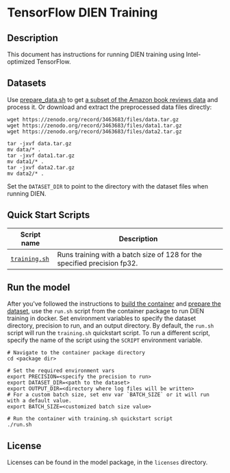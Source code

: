 <!--- 0. Title -->
# TensorFlow DIEN Training

<!-- 10. Description -->
## Description

This document has instructions for running DIEN training using
Intel-optimized TensorFlow.

<!--- 30. Datasets -->
## Datasets

Use [prepare_data.sh](https://github.com/alibaba/ai-matrix/blob/master/macro_benchmark/DIEN_TF2/prepare_data.sh) to get [a subset of the Amazon book reviews data](http://snap.stanford.edu/data/amazon/productGraph/categoryFiles/) and process it.
Or download and extract the preprocessed data files directly:
```
wget https://zenodo.org/record/3463683/files/data.tar.gz
wget https://zenodo.org/record/3463683/files/data1.tar.gz
wget https://zenodo.org/record/3463683/files/data2.tar.gz

tar -jxvf data.tar.gz
mv data/* .
tar -jxvf data1.tar.gz
mv data1/* .
tar -jxvf data2.tar.gz
mv data2/* .
```
Set the `DATASET_DIR` to point to the directory with the dataset files when running DIEN.

<!--- 40. Quick Start Scripts -->
## Quick Start Scripts

| Script name | Description |
|-------------|-------------|
| [`training.sh`](/quickstart/recommendation/tensorflow/dien/training/cpu/training.sh) | Runs training with a batch size of 128 for the specified precision fp32. |

## Run the model

After you've followed the instructions to [build the container](#build-the-container)
and [prepare the dataset](#datasets), use the `run.sh` script from the container
package to run DIEN training in docker. Set environment variables to
specify the dataset directory, precision to run, and
an output directory. 
By default, the `run.sh` script will run the
`training.sh` quickstart script. To run a different script, specify
the name of the script using the `SCRIPT` environment variable.
```
# Navigate to the container package directory
cd <package dir>

# Set the required environment vars
export PRECISION=<specify the precision to run>
export DATASET_DIR=<path to the dataset>
export OUTPUT_DIR=<directory where log files will be written>
# For a custom batch size, set env var `BATCH_SIZE` or it will run with a default value.
export BATCH_SIZE=<customized batch size value>

# Run the container with training.sh quickstart script
./run.sh
```

<!--- 80. License -->
## License

Licenses can be found in the model package, in the `licenses` directory.


